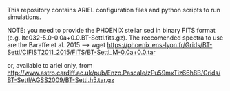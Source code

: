 This repository contains ARIEL configuration files and python scripts to run simulations.

NOTE: you need to provide the PHOENIX stellar sed in binary FITS format (e.g. lte032-5.0-0.0a+0.0.BT-Settl.fits.gz).
The reccomended spectra to use are the Baraffe et al. 2015
-->  wget https://phoenix.ens-lyon.fr/Grids/BT-Settl/CIFIST2011_2015/FITS/BT-Settl_M-0.0a+0.0.tar

or, available to ariel only, from 
http://www.astro.cardiff.ac.uk/pub/Enzo.Pascale/zPu59mxTiz66h8B/Grids/BT-Settl/AGSS2009/BT-Settl.h5.tar.gz

